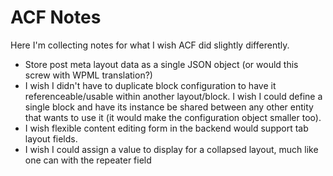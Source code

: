 # ACF Notes

Here I'm collecting notes for what I wish ACF did slightly differently.

  - Store post meta layout data as a single JSON object (or would this screw with WPML translation?)
  - I wish I didn't have to duplicate block configuration to have it referenceable/usable within another
    layout/block. I wish I could define a single block and have its instance be shared between any other
    entity that wants to use it (it would make the configuration object smaller too).
  - I wish flexible content editing form in the backend would support tab layout fields.
  - I wish I could assign a value to display for a collapsed layout, much like one can with the repeater field
